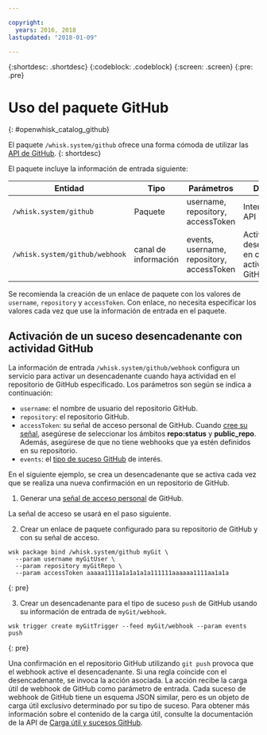 ```yaml
---

copyright:
  years: 2016, 2018
lastupdated: "2018-01-09"

---
```


{:shortdesc: .shortdesc}
{:codeblock: .codeblock}
{:screen: .screen}
{:pre: .pre}

# Uso del paquete GitHub
{: #openwhisk_catalog_github}

El paquete `/whisk.system/github` ofrece una forma cómoda de utilizar las [API de GitHub](https://developer.github.com/).
{: shortdesc}

El paquete incluye la información de entrada siguiente:

| Entidad | Tipo | Parámetros | Descripción |
| --- | --- | --- | --- |
| `/whisk.system/github` | Paquete | username, repository, accessToken | Interactuar con la API de GitHub |
| `/whisk.system/github/webhook` | canal de información | events, username, repository, accessToken | Activar sucesos desencadenantes en caso de actividad de GitHub |

Se recomienda la creación de un enlace de paquete con los valores de `username`, `repository` y `accessToken`.  Con enlace, no necesita especificar los valores cada vez que use la información de entrada en el paquete.

## Activación de un suceso desencadenante con actividad GitHub

La información de entrada `/whisk.system/github/webhook` configura un servicio para activar un desencadenante cuando haya actividad en el repositorio de GitHub especificado. Los parámetros son según se indica a continuación:

- `username`: el nombre de usuario del repositorio GitHub.
- `repository`: el repositorio GitHub.
- `accessToken`: su señal de acceso personal de GitHub. Cuando [cree su señal](https://github.com/settings/tokens), asegúrese de seleccionar los ámbitos **repo:status** y **public_repo**. Además, asegúrese de que no tiene webhooks que ya estén definidos en su repositorio.
- `events`: el [tipo de suceso GitHub](https://developer.github.com/v3/activity/events/types/) de interés.

En el siguiente ejemplo, se crea un desencadenante que se activa cada vez que se realiza una nueva confirmación en un repositorio de GitHub.

1. Generar una [señal de acceso personal](https://github.com/settings/tokens) de GitHub.
  
  La señal de acceso se usará en el paso siguiente.
  
2. Crear un enlace de paquete configurado para su repositorio de GitHub y con su señal de acceso.
  
  ```
  wsk package bind /whisk.system/github myGit \
    --param username myGitUser \
    --param repository myGitRepo \
    --param accessToken aaaaa1111a1a1a1a1a111111aaaaaa1111aa1a1a
  ```
  {: pre}
  
3. Crear un desencadenante para el tipo de suceso `push` de GitHub usando su información de entrada de `myGit/webhook`.
  
  ```
  wsk trigger create myGitTrigger --feed myGit/webhook --param events push
  ```
  {: pre}
  
  Una confirmación en el repositorio GitHub utilizando `git push` provoca que el webhook active el desencadenante. Si una regla coincide con el desencadenante, se invoca la acción asociada.
  La acción recibe la carga útil de webhook de GitHub como parámetro de entrada. Cada suceso de webhook de GitHub tiene un esquema JSON similar, pero es un objeto de carga útil exclusivo determinado por su tipo de suceso.
  Para obtener más información sobre el contenido de la carga útil, consulte la documentación de la API de
[Carga útil y sucesos GitHub](https://developer.github.com/v3/activity/events/types/).
  
